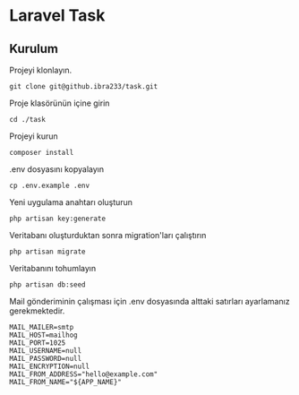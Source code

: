 # Laravel Task
## Kurulum

Projeyi klonlayın.

```
git clone git@github.ibra233/task.git
```

Proje klasörünün içine girin

```
cd ./task
```
Projeyi kurun 

```
composer install
```
.env dosyasını kopyalayın
```
cp .env.example .env
```

Yeni uygulama anahtarı oluşturun 

```
php artisan key:generate
```

Veritabanı oluşturduktan sonra migration'ları çalıştırın 

```
php artisan migrate
```

Veritabanını tohumlayın 

```
php artisan db:seed
```

Mail gönderiminin çalışması için .env dosyasında alttaki satırları ayarlamanız gerekmektedir.
```
MAIL_MAILER=smtp
MAIL_HOST=mailhog
MAIL_PORT=1025
MAIL_USERNAME=null
MAIL_PASSWORD=null
MAIL_ENCRYPTION=null
MAIL_FROM_ADDRESS="hello@example.com"
MAIL_FROM_NAME="${APP_NAME}"
```
